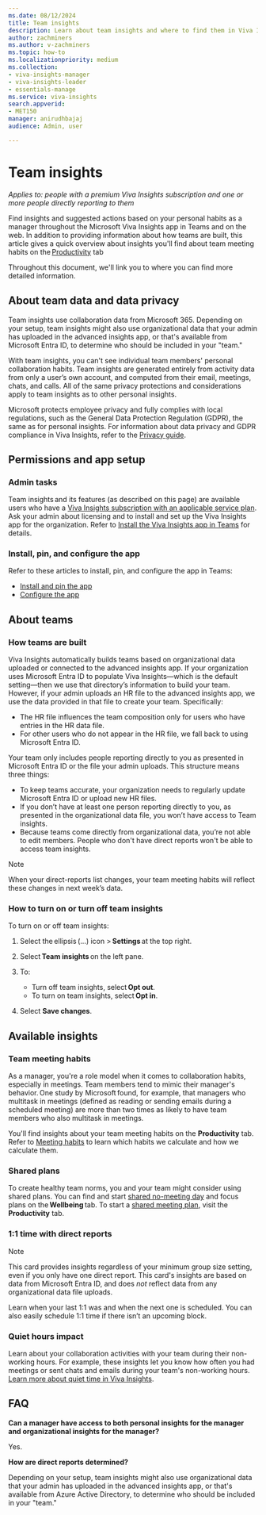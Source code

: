 ```yaml
---
ms.date: 08/12/2024
title: Team insights
description: Learn about team insights and where to find them in Viva Insights in Teams and on the web
author: zachminers
ms.author: v-zachminers
ms.topic: how-to
ms.localizationpriority: medium 
ms.collection: 
- viva-insights-manager
- viva-insights-leader
- essentials-manage
ms.service: viva-insights
search.appverid: 
- MET150 
manager: anirudhbajaj
audience: Admin, user

---
```


# Team insights

*Applies to: people with a premium Viva Insights subscription and one or more people directly reporting to them*

Find insights and suggested actions based on your personal habits as a manager throughout the Microsoft Viva Insights app in Teams and on the web. In addition to providing information about how teams are built, this article gives a quick overview about insights you'll find about team meeting habits on the [Productivity](../personal/teams/productivity.md) tab

Throughout this document, we'll link you to where you can find more detailed information.

## About team data and data privacy

Team insights use collaboration data from Microsoft 365. Depending on your setup, team insights might also use organizational data that your admin has uploaded in the advanced insights app, or that's available from Microsoft Entra ID, to determine who should be included in your "team."  

With team insights, you can't see individual team members' personal collaboration habits. Team insights are generated entirely from activity data from only a user’s own account, and computed from their email, meetings, chats, and calls. All of the same privacy protections and considerations apply to team insights as to other personal insights. 

Microsoft protects employee privacy and fully complies with local regulations, such as the General Data Protection Regulation (GDPR), the same as for personal insights. For information about data privacy and GDPR compliance in Viva Insights, refer to the [Privacy guide](../personal/teams/privacy.md).

## Permissions and app setup

### Admin tasks

Team insights and its features (as described on this page) are available users who have a [Viva Insights subscription with an applicable service plan](../personal/overview/plans-environments.md). Ask your admin about licensing and to install and set up the Viva Insights app for the organization. Refer to [Install the Viva Insights app in Teams](../advanced/setup-maint/teams-admin-setup.md) for details.

### Install, pin, and configure the app

Refer to these articles to install, pin, and configure the app in Teams:

* [Install and pin the app](../personal/teams/viva-teams-app-install.md)
* [Configure the app](../personal/teams/settings.md)

## About teams

### How teams are built

Viva Insights automatically builds teams based on organizational data uploaded or connected to the advanced insights app. If your organization uses Microsoft Entra ID to populate Viva Insights—which is the default setting—then we use that directory’s information to build your team. However, if your admin uploads an HR file to the advanced insights app, we use the data provided in that file to create your team. Specifically: 
* The HR file influences the team composition only for users who have entries in the HR data file.
* For other users who do not appear in the HR file, we fall back to using Microsoft Entra ID.


Your team only includes people reporting directly to you as presented in Microsoft Entra ID or the file your admin uploads. This structure means three things:

* To keep teams accurate, your organization needs to regularly update Microsoft Entra ID or upload new HR files.
* If you don’t have at least one person reporting directly to you, as presented in the organizational data file, you won’t have access to Team insights.
* Because teams come directly from organizational data, you’re not able to edit members. People who don't have direct reports won't be able to access team insights.

>[!Note]
>When your direct-reports list changes, your team meeting habits will reflect these changes in next week’s data.

### How to turn on or turn off team insights

To turn on or off team insights:

1. Select the ellipsis (...) icon > **Settings** at the top right.

1. Select **Team insights** on the left pane.

1. To:
    * Turn off team insights, select **Opt out**.
    * To turn on team insights, select **Opt in**.

1. Select **Save changes**.

## Available insights

### Team meeting habits

As a manager, you're a role model when it comes to collaboration habits, especially in meetings. Team members tend to mimic their manager's behavior. One study by Microsoft found, for example, that managers who multitask in meetings (defined as reading or sending emails during a scheduled meeting) are more than two times as likely to have team members who also multitask in meetings.

You'll find insights about your team meeting habits on the **Productivity** tab. Refer to [Meeting habits](../personal/teams/meeting-habits.md) to learn which habits we calculate and how we calculate them.

### Shared plans

To create healthy team norms, you and your team might consider using shared plans. You can find and start [shared no-meeting day](../personal/teams/shared-no-meeting-day.md) and focus plans on the **Wellbeing** tab. To start a [shared meeting plan](../personal/teams/shared-meeting-plan.md), visit the **Productivity** tab.

### 1:1 time with direct reports

>[!Note]
>This card provides insights regardless of your minimum group size setting, even if you only have one direct report. This card's insights are based on data from Microsoft Entra ID, and does *not* reflect data from any organizational data file uploads.

Learn when your last 1:1 was and when the next one is scheduled. You can also easily schedule 1:1 time if there isn’t an upcoming block.

### Quiet hours impact

Learn about your collaboration activities with your team during their non-working hours. For example, these insights let you know how often you had meetings or sent chats and emails during your team's non-working hours. [Learn more about quiet time in Viva Insights](https://support.microsoft.com/topic/quiet-time-in-viva-insights-ec70888d-8840-4f20-9819-af6bfc17e143).

## FAQ

**Can a manager have access to both personal insights for the manager and organizational insights for the manager?**

Yes.

**How are direct reports determined?**

Depending on your setup, team insights might also use organizational data that your admin has uploaded in the advanced insights app, or that's available from Azure Active Directory, to determine who should be included in your "team."